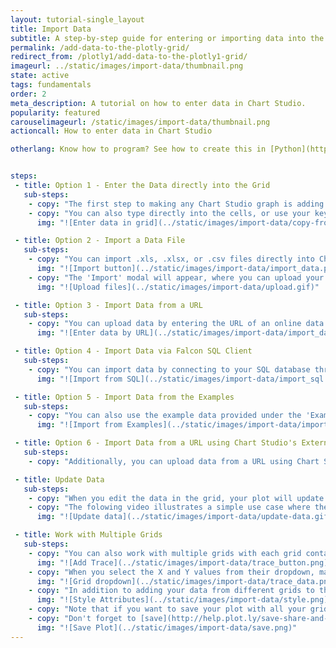 ```yaml
---
layout: tutorial-single_layout
title: Import Data
subtitle: A step-by-step guide for entering or importing data into the Chart Studio Workspace.
permalink: /add-data-to-the-plotly-grid/
redirect_from: /plotly1/add-data-to-the-plotly1-grid/
imageurl: ../static/images/import-data/thumbnail.png
state: active
tags: fundamentals
order: 2
meta_description: A tutorial on how to enter data in Chart Studio.
popularity: featured
carouselimageurl: /static/images/import-data/thumbnail.png
actioncall: How to enter data in Chart Studio

otherlang: Know how to program? See how to create this in [Python](https://plot.ly/python/plot-data-from-csv/) or [R](https://plot.ly/r/getting-started/).


steps:
 - title: Option 1 - Enter the Data directly into the Grid
   sub-steps:
    - copy: "The first step to making any Chart Studio graph is adding data to the grid. You can type your data directly into the grid, or copy it from a spreadsheet and paste it in."
    - copy: "You can also type directly into the cells, or use your keyboard shortcuts to paste in clipboard content."
      img: "![Enter data in grid](../static/images/import-data/copy-from-clipboard.gif)"

 - title: Option 2 - Import a Data File
   sub-steps:
    - copy: "You can import .xls, .xlsx, or .csv files directly into Chart Studio. Head to [Chart Studio Workspace](https://plot.ly/create) and click on the 'Import' button next to your username in the top-right corner of the workspace."
      img: "![Import button](../static/images/import-data/import_data.png)"
    - copy: "The 'Import' modal will appear, where you can upload your local data-file saved in the above mentioned format under the 'Upload' tab. You can either click the 'Upload' button or simply drag and drop the file into the window within the modal."
      img: "![Upload files](../static/images/import-data/upload.gif)"

 - title: Option 3 - Import Data from a URL
   sub-steps:
    - copy: "You can upload data by entering the URL of an online data set. Please note that Chart Studio supports only secured URLs (HTTPS) and accepted file formats are same as mentioned above: .xls, .xlsx, or .csv."
      img: "![Enter data by URL](../static/images/import-data/import_data_url.png)"

 - title: Option 4 - Import Data via Falcon SQL Client
   sub-steps:
    - copy: "You can import data by connecting to your SQL database through the [Falcon SQL client](https://plot.ly/free-sql-client-download/). To learn more about how to connect your databases to your chart via Falcon, check out [this](https://help.plot.ly/database-connectors/) section."
      img: "![Import from SQL](../static/images/import-data/import_sql.png)"

 - title: Option 5 - Import Data from the Examples
   sub-steps:
    - copy: "You can also use the example data provided under the 'Examples' tab in the 'Import' modal. Choose any of these examples to get started!"
      img: "![Import from Examples](../static/images/import-data/import_data_examples.png)"

 - title: Option 6 - Import Data from a URL using Chart Studio's External Endpoint
   sub-steps:
    - copy: "Additionally, you can upload data from a URL using Chart Studio's external endpoint. Entering https://plot.ly/external/?url=YOUR_URL in your browser will open your data in Chart Studio's workspace. This method for uploading and parsing your data doesn't impose the same SSL restrictions that you may encounter with the above import method. For example, open this link to load data from [Chart Studio's dataset repo](https://raw.githubusercontent.com/plotly/datasets/master/2011_us_ag_exports.csv) into Chart Studio's online workspace: [https://plot.ly/external/?url=https://raw.githubusercontent.com/plotly/datasets/master/2011_us_ag_exports.csv](https://plot.ly/external/?url=https://raw.githubusercontent.com/plotly/datasets/master/2011_us_ag_exports.csv)."

 - title: Update Data
   sub-steps:
    - copy: "When you edit the data in the grid, your plot will update automatically."
    - copy: "The folowing video illustrates a simple use case where the plot updates when a data point is typed directly into the grid."
      img: "![Update data](../static/images/import-data/update-data.gif)"

 - title: Work with Multiple Grids
   sub-steps:
    - copy: "You can also work with multiple grids with each grid containing data imported from any of the above mentioned sources. After adding all the necessary data required for the chart, click on the '+ Trace' button at the top right-hand side of the Chart Studio Workspace panel and then choose the 'Type' of trace you'd like to work with."
      img: "![Add Trace](../static/images/import-data/trace_button.png)"
    - copy: "When you select the X and Y values from their dropdown, make sure to select them under their specific grid. In the image below, you'll see that we've added 'X' values from Grid 2 and 'Y' values from Grid 1."
      img: "![Grid dropdown](../static/images/import-data/trace_data.png)"
    - copy: "In addition to adding your data from different grids to the trace, you can also associate them to the trace's style attributes such as marker size, marker color, colorscale, etc."
      img: "![Style Attributes](../static/images/import-data/style.png)"
    - copy: "Note that if you want to save your plot with all your grids, you must include data from each grid into a trace. If not, your saved plot will open with only the grids that are associated to it."
    - copy: "Don't forget to [save](http://help.plot.ly/save-share-and-export-in-plotly/) your plot and name your file!"
      img: "![Save Plot](../static/images/import-data/save.png)"
---
```

